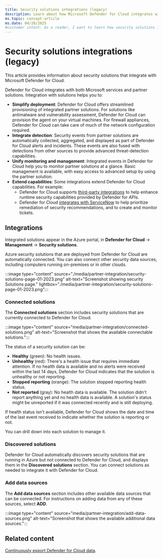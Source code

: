 ```yaml
---
title: Security solutions integrations (legacy)
description: Learn about how Microsoft Defender for Cloud integrates with partner solutions to enhance your security posture and protect your Azure resources.
ms.topic: concept-article
ms.date: 04/28/2025
#customer intent: As a reader, I want to learn how security solutions integrate into Defender for Cloud.
---
```


# Security solutions integrations (legacy)

This article provides information about security solutions that integrate with Microsoft Defender for Cloud.

Defender for Cloud integrates with both Microsoft services and partner solutions. Integration with solutions helps you to:

- **Simplify deployment**: Defender for Cloud offers streamlined provisioning of integrated partner solutions. For solutions like antimalware and vulnerability assessment, Defender for Cloud can provision the agent on your virtual machines. For firewall appliances, Defender for Cloud can take care of much of the network configuration required.
- **Integrate detection**: Security events from partner solutions are automatically collected, aggregated, and displayed as part of Defender for Cloud alerts and incidents. These events are also fused with detections from other sources to provide advanced threat-detection capabilities.
- **Unify monitoring and management**: Integrated events in Defender for Cloud help you to monitor partner solutions at a glance. Basic management is available, with easy access to advanced setup by using the partner solution.
- **Extend capabilities**: Some integrations extend Defender for Cloud capabilities. For example:
  - Defender for Cloud supports [third-party integrations](defender-partner-applications.md) to help enhance runtime security capabilities provided by Defender for APIs.
  - Defender for Cloud [integrates with ServiceNow](integration-servicenow.md) to help prioritize remediation of security recommendations, and to create and monitor tickets.

## Integrations

Integrated solutions appear in the Azure portal, in **Defender for Cloud** -> **Management** -> **Security solutions**.

Azure security solutions that are deployed from Defender for Cloud are automatically connected. You can also connect other security data sources, including computers running on-premises or in other clouds.

:::image type="content" source="./media/partner-integration/security-solutions-page-01-2023.png" alt-text="Screenshot showing security Solutions page." lightbox="./media/partner-integration/security-solutions-page-01-2023.png":::

### Connected solutions

The **Connected solutions** section includes security solutions that are currently connected to Defender for Cloud.

:::image type="content" source="media/partner-integration/connected-solutions.png" alt-text="Screenshot that shows the available connectable solutions.":::

The status of a security solution can be:

- **Healthy** (green): No health issues.
- **Unhealthy** (red): There's a health issue that requires immediate attention. If no health data is available and no alerts were received within the last 14 days, Defender for Cloud indicates that the solution is unhealthy or not reporting.
- **Stopped reporting** (orange): The solution stopped reporting health status.
- **Not reported** (gray): No health data is available. The solution didn't report anything yet and no health data is available. A solution's status might be unreported if it was connected recently and is still deploying.

If health status isn't available, Defender for Cloud shows the date and time of the last event received to indicate whether the solution is reporting or not.

You can drill down into each solution to manage it.

### Discovered solutions

Defender for Cloud automatically discovers security solutions that are running in Azure but not connected to Defender for Cloud, and displays them in the **Discovered solutions** section. You can connect solutions as needed to integrate it with Defender for Cloud.

### Add data sources

The **Add data sources** section includes other available data sources that can be connected. For instructions on adding data from any of these sources, select **ADD**.

:::image type="content" source="media/partner-integration/add-data-sources.png" alt-text="Screenshot that shows the available additional data sources.":::

## Related content

[Continuously export Defender for Cloud data](continuous-export.md).
